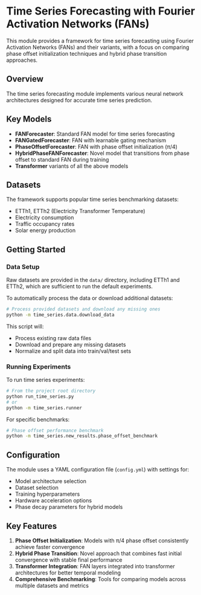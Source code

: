 # Time Series Forecasting with Fourier Activation Networks (FANs)

This module provides a framework for time series forecasting using Fourier Activation Networks (FANs) and their variants, with a focus on comparing phase offset initialization techniques and hybrid phase transition approaches.

## Overview

The time series forecasting module implements various neural network architectures designed for accurate time series prediction.

## Key Models

- **FANForecaster**: Standard FAN model for time series forecasting
- **FANGatedForecaster**: FAN with learnable gating mechanism
- **PhaseOffsetForecaster**: FAN with phase offset initialization (π/4)
- **HybridPhaseFANForecaster**: Novel model that transitions from phase offset to standard FAN during training
- **Transformer** variants of all the above models

## Datasets

The framework supports popular time series benchmarking datasets:
- ETTh1, ETTh2 (Electricity Transformer Temperature) 
- Electricity consumption
- Traffic occupancy rates
- Solar energy production

## Getting Started

### Data Setup

Raw datasets are provided in the `data/` directory, including ETTh1 and ETTh2, which are sufficient to run the default experiments. 

To automatically process the data or download additional datasets:

```bash
# Process provided datasets and download any missing ones
python -m time_series.data.download_data
```

This script will:
- Process existing raw data files
- Download and prepare any missing datasets
- Normalize and split data into train/val/test sets

### Running Experiments

To run time series experiments:

```bash
# From the project root directory
python run_time_series.py
# or
python -m time_series.runner
```

For specific benchmarks:

```bash
# Phase offset performance benchmark
python -m time_series.new_results.phase_offset_benchmark
```

## Configuration

The module uses a YAML configuration file (`config.yml`) with settings for:

- Model architecture selection
- Dataset selection
- Training hyperparameters
- Hardware acceleration options
- Phase decay parameters for hybrid models

## Key Features

1. **Phase Offset Initialization**: Models with π/4 phase offset consistently achieve faster convergence
2. **Hybrid Phase Transition**: Novel approach that combines fast initial convergence with stable final performance
3. **Transformer Integration**: FAN layers integrated into transformer architectures for better temporal modeling
4. **Comprehensive Benchmarking**: Tools for comparing models across multiple datasets and metrics